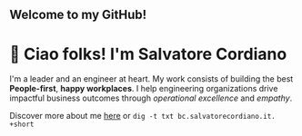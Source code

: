 ## Welcome to my GitHub!

# 👋 Ciao folks! I'm Salvatore Cordiano

I'm a leader and an engineer at heart. My work consists of building the best **People-first**, **happy workplaces**. I help engineering organizations drive impactful business outcomes through _operational excellence_ and _empathy_.

Discover more about me [here](https://www.salvatorecordiano.it) or `dig -t txt bc.salvatorecordiano.it. +short`
